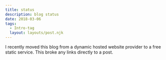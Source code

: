 ```yaml
---
title: status
description: blog status
date: 2018-03-06
tags:
  - Intro-tag 
  layout: layouts/post.njk
---
```

I recently moved this blog from a dynamic hosted website provider to a free static service. This broke any links directly to a post.
